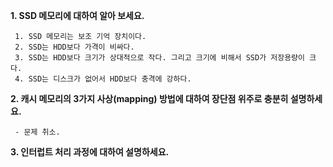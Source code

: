 **1. SSD 메모리에 대하여 알아 보세요.**

     1. SSD 메모리는 보조 기억 장치이다.
     2. SSD는 HDD보다 가격이 비싸다.
     3. SSD는 HDD보다 크기가 상대적으로 작다. 그리고 크기에 비해서 SSD가 저장용량이 크다.
     4. SSD는 디스크가 없어서 HDD보다 충격에 강하다.

 **2. 캐시 메모리의 3가지 사상(mapping) 방법에 대하여 장단점 위주로 충분히 설명하세요.**

     - 문제 취소.

 **3. 인터럽트 처리 과정에 대하여 설명하세요.**
